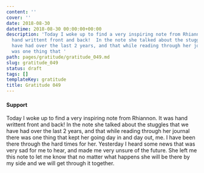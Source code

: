 ```yaml
---
content: ''
cover: ''
date: 2018-08-30
datetime: 2018-08-30 00:00:00+00:00
description: 'Today I woke up to find a very inspiring note from Rhiannon.  It was
  hand writtent front and back!  In the note she talked about the stuggles that we
  have had over the last 2 years, and that while reading through her journal there
  was one thing that '
path: pages/gratitude/gratitude_049.md
slug: gratitude_049
status: draft
tags: []
templateKey: gratitude
title: Gratitude 049
---
```


#### Support

Today I woke up to find a very inspiring note from Rhiannon.  It was hand writtent front and back!  In the note she talked about the stuggles that we have had over the last 2 years, and that while reading through her journal there was one thing that kept her going day in and day out, me.  I have been there through the hard times for her.  Yesterday I heard some news that was very sad for me to hear, and made me very unsure of the future.  She left me this note to let me know that no matter what happens she will be there by my side and we will get through it together.